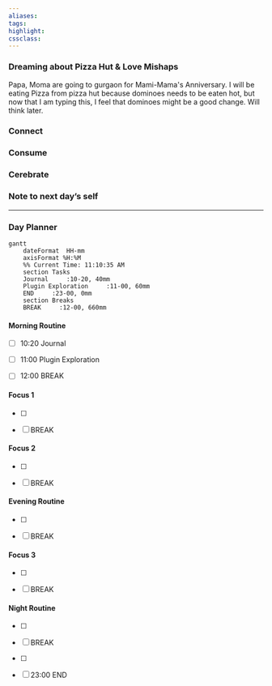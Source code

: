 ```yaml
---
aliases:  
tags:
highlight:  
cssclass:
---
```


### Dreaming about Pizza Hut & Love Mishaps
Papa, Moma are going to gurgaon for Mami-Mama's Anniversary. I will be eating Pizza from pizza hut because dominoes needs to be eaten hot, but now that I am typing this, I feel that dominoes might be a good change. Will think later.
### Connect 
### Consume
### Cerebrate
### Note to next day’s self
--- 
### Day Planner
```mermaid
gantt
    dateFormat  HH-mm
    axisFormat %H:%M
    %% Current Time: 11:10:35 AM
    section Tasks
    Journal     :10-20, 40mm
    Plugin Exploration     :11-00, 60mm
    END     :23-00, 0mm
    section Breaks
    BREAK     :12-00, 660mm
```

#### Morning Routine
- [ ] 10:20 Journal
- [ ] 11:00 Plugin Exploration
- [ ] 12:00 BREAK
  

#### Focus 1
- [ ] 
- [ ] BREAK


#### Focus 2
- [ ] 
- [ ] BREAK


#### Evening Routine
- [ ] 
- [ ] BREAK


#### Focus 3
- [ ] 
- [ ] BREAK


#### Night Routine
- [ ] 
- [ ] BREAK
- [ ] 
- [ ] 23:00 END




